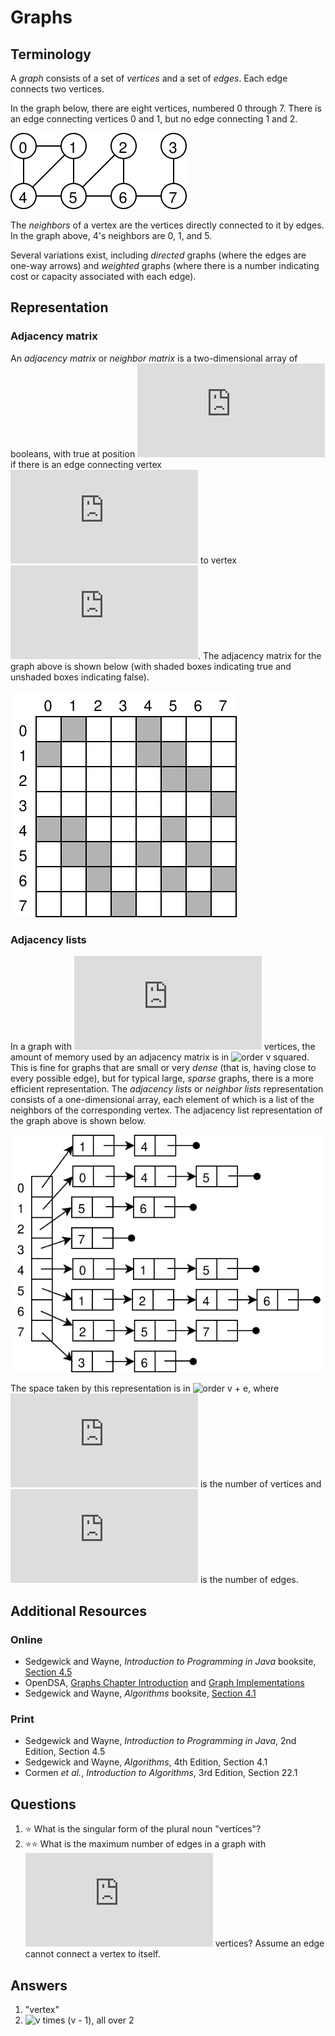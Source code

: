 # Graphs
## Terminology
A *graph* consists of a set of *vertices* and a set of *edges*. Each edge connects two vertices.

In the graph below, there are eight vertices, numbered 0 through 7. There is an edge connecting vertices 0 and 1, but no edge connecting 1 and 2.

![Edges are 0-1, 0-4, 1-4, 1-5, 2-5, 2-6, 3-7, 4-5, 5-6, and 6-7](graph.svg)

The *neighbors* of a vertex are the vertices directly connected to it by edges. In the graph above, 4's neighbors are 0, 1, and 5.

Several variations exist, including *directed* graphs (where the edges are one-way arrows) and *weighted* graphs (where there is a number indicating cost or capacity associated with each edge).
## Representation
### Adjacency matrix
An *adjacency matrix* or *neighbor matrix* is a two-dimensional array of booleans, with true at position ![i, j](https://latex.codecogs.com/svg.latex?i\,j) if there is an edge connecting vertex ![i](https://latex.codecogs.com/svg.latex?i) to vertex ![j](https://latex.codecogs.com/svg.latex?j). The adjacency matrix for the graph above is shown below (with shaded boxes indicating true and unshaded boxes indicating false).

![8 by 8 matrix as described above](adjacency_matrix.svg)

### Adjacency lists
In a graph with ![v](https://latex.codecogs.com/svg.latex?v) vertices, the amount of memory used by an adjacency matrix is in ![order v squared](https://latex.codecogs.com/svg.latex?\Theta(v^2)). This is fine for graphs that are small or very *dense* (that is, having close to every possible edge), but for typical large, *sparse* graphs, there is a more efficient representation. The *adjacency lists* or *neighbor lists* representation consists of a one-dimensional array, each element of which is a list of the neighbors of the corresponding vertex. The adjacency list representation of the graph above is shown below.

![array of 8 elements, each pointing to a chain of list nodes, as described above](adjacency_list.svg)

The space taken by this representation is in ![order v + e](https://latex.codecogs.com/svg.latex?\Theta(v+e)), where ![v](https://latex.codecogs.com/svg.latex?v) is the number of vertices and ![e](https://latex.codecogs.com/svg.latex?e) is the number of edges.

## Additional Resources
### Online
- Sedgewick and Wayne, *Introduction to Programming in Java* booksite, [Section 4.5](https://introcs.cs.princeton.edu/java/45graph/)
- OpenDSA, [Graphs Chapter Introduction](https://opendsa-server.cs.vt.edu/ODSA/Books/Everything/html/GraphIntro.html) and [Graph Implementations](https://opendsa-server.cs.vt.edu/ODSA/Books/Everything/html/GraphImpl.html)
- Sedgewick and Wayne, *Algorithms* booksite, [Section 4.1](https://algs4.cs.princeton.edu/41graph/)
### Print
- Sedgewick and Wayne, *Introduction to Programming in Java*, 2nd Edition, Section 4.5
- Sedgewick and Wayne, *Algorithms*, 4th Edition, Section 4.1
- Cormen *et al.*, *Introduction to Algorithms*, 3rd Edition, Section 22.1 
## Questions
1. :star: What is the singular form of the plural noun "vertices"?
1. :star::star: What is the maximum number of edges in a graph with ![v](https://latex.codecogs.com/svg.latex?v) vertices? Assume an edge cannot connect a vertex to itself.
## Answers
1. "vertex"
1. ![v times (v - 1), all over 2](https://latex.codecogs.com/svg.latex?\frac{v(v-1)}{2})

